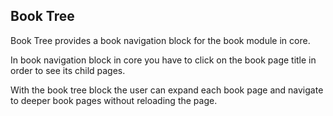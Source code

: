 ## Book Tree

Book Tree provides a book navigation block for the book module in core.

In book navigation block in core you have to click on the book page title in order to see its child pages.

With the book tree block the user can expand each book page and navigate to deeper book pages without reloading the page.
